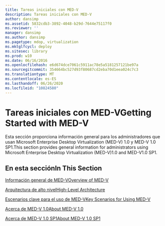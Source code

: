 ```yaml
---
title: Tareas iniciales con MED-V
description: Tareas iniciales con MED-V
author: dansimp
ms.assetid: 5832cdb3-3892-4048-b29d-7644e75117f0
ms.reviewer: ''
manager: dansimp
ms.author: dansimp
ms.pagetype: mdop, virtualization
ms.mktglfcycl: deploy
ms.sitesec: library
ms.prod: w10
ms.date: 06/16/2016
ms.openlocfilehash: e6d674dce7061c5911ac78e5a5181257121be97a
ms.sourcegitcommit: 354664bc527d93f80687cd2eba70d1eea024c7c3
ms.translationtype: MT
ms.contentlocale: es-ES
ms.lasthandoff: 06/26/2020
ms.locfileid: "10824580"
---
```

# <span data-ttu-id="5cdc1-103">Tareas iniciales con MED-V</span><span class="sxs-lookup"><span data-stu-id="5cdc1-103">Getting Started with MED-V</span></span>


<span data-ttu-id="5cdc1-104">Esta sección proporciona información general para los administradores que usan Microsoft Enterprise Desktop Virtualization (MED-V) 1.0 y MED-V 1.0 SP1.</span><span class="sxs-lookup"><span data-stu-id="5cdc1-104">This section provides general information for administrators using Microsoft Enterprise Desktop Virtualization (MED-V)1.0 and MED-V1.0 SP1.</span></span>

## <span data-ttu-id="5cdc1-105">En esta sección</span><span class="sxs-lookup"><span data-stu-id="5cdc1-105">In This Section</span></span>


<a href="" id="overview-of-med-v"></a>[<span data-ttu-id="5cdc1-106">Información general de MED-V</span><span class="sxs-lookup"><span data-stu-id="5cdc1-106">Overview of MED-V</span></span>](overview-of-med-v.md)  

<a href="" id="high-level-architecture"></a>[<span data-ttu-id="5cdc1-107">Arquitectura de alto nivel</span><span class="sxs-lookup"><span data-stu-id="5cdc1-107">High-Level Architecture</span></span>](high-level-architecturemedv.md)  

<a href="" id="key-scenarios-for-using-med-v"></a>[<span data-ttu-id="5cdc1-108">Escenarios clave para el uso de MED-V</span><span class="sxs-lookup"><span data-stu-id="5cdc1-108">Key Scenarios for Using MED-V</span></span>](key-scenarios-for-using-med-v.md)  

<a href="" id="about-med-v-1-0"></a>[<span data-ttu-id="5cdc1-109">Acerca de MED-V 1.0</span><span class="sxs-lookup"><span data-stu-id="5cdc1-109">About MED-V 1.0</span></span>](about-med-v-10.md)  

<a href="" id="about-med-v-1-0-sp1"></a>[<span data-ttu-id="5cdc1-110">Acerca de MED-V 1.0 SP1</span><span class="sxs-lookup"><span data-stu-id="5cdc1-110">About MED-V 1.0 SP1</span></span>](about-med-v-10-sp1.md)  

 

 






